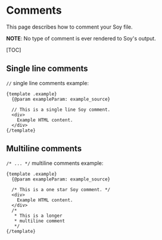 # Comments


This page describes how to comment your Soy file.

**NOTE**: No type of comment is ever rendered to Soy's output.

[TOC]

## Single line comments

`//` single line comments example:

```soy
{template .example}
  {@param exampleParam: example_source}

  // This is a single line Soy comment.
  <div>
    Example HTML content.
  </div>
{/template}
```

## Multiline comments

`/* ... */` multiline comments example:

```soy
{template .example}
  {@param exampleParam: example_source}

  /* This is a one star Soy comment. */
  <div>
    Example HTML content.
  </div>
  /*
   * This is a longer
   * multiline comment
   */
{/template}
```
